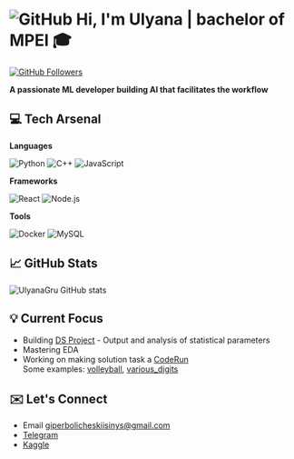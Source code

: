 # ![GitHub](https://img.shields.io/badge/Github-%23121011.svg?logo=GitHub&style=flat&logoColor=white) Hi, I'm Ulyana | bachelor of MPEI :mortar_board:

[![GitHub Followers](https://img.shields.io/github/followers/UlyanaGru?label=Follow&style=social)](https://github.com/UlyanaGru)

**A passionate ML developer building AI that facilitates the workflow**

## :computer: Tech Arsenal
**Languages**

![Python](https://img.shields.io/badge/-Python-F9DC3E.svg?logo=Python&style=flat)
![C++](https://img.shields.io/badge/-C++-365dbf.svg?logo=C%2B%2B&style=flat)
![JavaScript](https://img.shields.io/badge/JavaScript-F7DF1E.svg?logo=JavaScript&style=flat&logoColor=white)
  
**Frameworks**

![React](https://img.shields.io/badge/React-%2320232a.svg?logo=react&style=flat)
![Node.js](https://img.shields.io/badge/Node.js-6DA55F.svg?logo=node.js&style=flat&logoColor=white)

**Tools**

![Docker](https://img.shields.io/badge/-Docker-%230db7ed.svg?logo=docker&style=flat&logoColor=white)
![MySQL](https://img.shields.io/badge/MySQL-%2300f.svg?logo=mysql&style=flat&logoColor=white)
## :chart_with_upwards_trend: GitHub Stats
![UlyanaGru GitHub stats](https://github-readme-stats.vercel.app/api?username=UlyanaGru)
## :bulb: Current Focus
- Building [DS Project](https://github.com/UlyanaGru/hh-resume-analysis-SQL) - Output and analysis of statistical parameters 
- Mastering EDA
- Working on making solution task a [CodeRun](https://coderun.yandex.ru/)\
  Some examples: [volleyball](https://github.com/UlyanaGru/volleyball), [various_digits](https://github.com/UlyanaGru/various_nimeric)
## :envelope: Let's Connect
- Email giperbolicheskiisinys@gmail.com
- [Telegram](https://t.me/straightforwhat)
- [Kaggle](https://www.kaggle.com/pyrotechnician)
